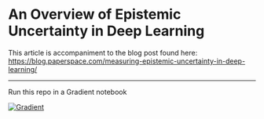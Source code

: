 # An Overview of Epistemic Uncertainty in Deep Learning

This article is accompaniment to the blog post found here: https://blog.paperspace.com/measuring-epistemic-uncertainty-in-deep-learning/

---

Run this repo in a Gradient notebook

[![Gradient](https://assets.paperspace.io/img/gradient-badge.svg)](https://console.paperspace.com/github/gradient-ai/Epistemic-Uncertainty?machine=Free-GPU)
